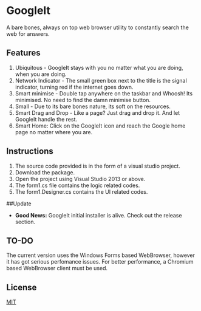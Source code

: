 # GoogleIt
A bare bones, always on top web browser utility to constantly search the web for answers.

## Features
1. Ubiquitous - GoogleIt stays with you no matter what you are doing, when you are doing.
2. Network Indicator - The small green box next to the title is the signal indicator, turning red if the internet goes down.
3. Smart minimise - Double tap anywhere on the taskbar and Whoosh! Its minimised. No need to find the damn minimise button.
4. Small - Due to its bare bones nature, its soft on the resources.
5. Smart Drag and Drop - Like a page? Just drag and drop it. And let GoogleIt handle the rest.
6. Smart Home: Click on the GoogleIt icon and reach the Google home page no matter where you are.

## Instructions

1. The source code provided is in the form of a visual studio project.
2. Download the package.
3. Open the project using Visual Studio 2013 or above.
4. The form1.cs file contains the logic related codes.
5. The form1.Designer.cs contains the UI related codes.

##Update
- **Good News:** GoogleIt initial installer is alive. Check out the release section.

## TO-DO
The current version uses the Windows Forms based WebBrowser, however it has got serious perfomance issues. For better performance, a Chromium based WebBrowser client must be used.

## License
[MIT](https://github.com/NilanjanDaw/GoogleIt/blob/master/LICENSE)
